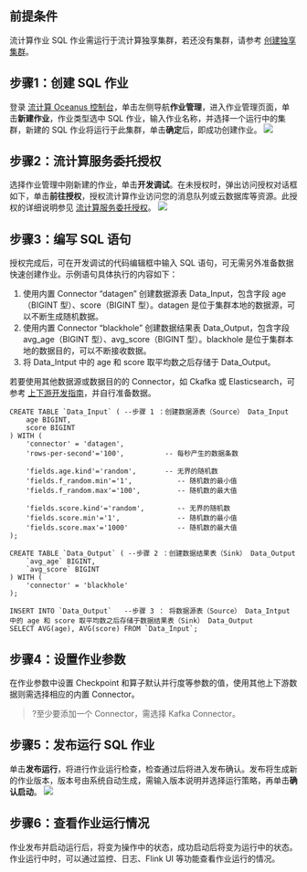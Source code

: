 ## 前提条件
流计算作业 SQL 作业需运行于流计算独享集群，若还没有集群，请参考 [创建独享集群](https://cloud.tencent.com/document/product/849/48298)。

## 步骤1：创建 SQL 作业
登录 [流计算 Oceanus 控制台](https://console.cloud.tencent.com/oceanus)，单击左侧导航**作业管理**，进入作业管理页面，单击**新建作业**，作业类型选中 SQL 作业，输入作业名称，并选择一个运行中的集群，新建的 SQL 作业将运行于此集群，单击**确定**后，即成功创建作业。
![](https://main.qcloudimg.com/raw/c9e501fe8aa1c3e7b20d48cc81042467.png)

## 步骤2：流计算服务委托授权
选择作业管理中刚新建的作业，单击**开发调试**。在未授权时，弹出访问授权对话框如下，单击**前往授权**，授权流计算作业访问您的消息队列或云数据库等资源。此授权的详细说明参见 [流计算服务委托授权](https://cloud.tencent.com/document/product/849/38290)。
![](https://main.qcloudimg.com/raw/a22292d0c7983bace50fac1ba002bada.png)

## 步骤3：编写 SQL 语句
授权完成后，可在开发调试的代码编辑框中输入 SQL 语句，可无需另外准备数据快速创建作业。示例语句具体执行的内容如下：
1. 使用内置 Connector “datagen” 创建数据源表 Data_Input，包含字段 age（BIGINT 型）、score（BIGINT 型）。datagen 是位于集群本地的数据源，可以不断生成随机数据。
2. 使用内置 Connector “blackhole” 创建数据结果表 Data_Output，包含字段 avg_age（BIGINT 型）、avg_score（BIGINT 型）。blackhole 是位于集群本地的数据目的，可以不断接收数据。
3. 将 Data_Intput 中的 age 和 score 取平均数之后存储于 Data_Output。

若要使用其他数据源或数据目的的 Connector，如 Ckafka 或 Elasticsearch，可参考 [上下游开发指南](https://cloud.tencent.com/document/product/849/48263)，并自行准备数据。

```
CREATE TABLE `Data_Input` ( --步骤 1 ：创建数据源表（Source） Data_Input
    age BIGINT,
    score BIGINT
) WITH (
    'connector' = 'datagen',
    'rows-per-second'='100',          -- 每秒产生的数据条数

    'fields.age.kind'='random',       -- 无界的随机数
    'fields.f_random.min'='1',           -- 随机数的最小值
    'fields.f_random.max'='100',         -- 随机数的最大值

    'fields.score.kind'='random',        -- 无界的随机数
    'fields.score.min'='1',              -- 随机数的最小值
    'fields.score.max'='1000'            -- 随机数的最大值
);

CREATE TABLE `Data_Output` ( --步骤 2 ：创建数据结果表（Sink） Data_Output
    `avg_age` BIGINT,
    `avg_score` BIGINT
) WITH (
    'connector' = 'blackhole'
);

INSERT INTO `Data_Output`   --步骤 3 ： 将数据源表（Source） Data_Intput 中的 age 和 score 取平均数之后存储于数据结果表（Sink） Data_Output
SELECT AVG(age), AVG(score) FROM `Data_Input`;
```


## 步骤4：设置作业参数
在作业参数中设置 Checkpoint 和算子默认并行度等参数的值，使用其他上下游数据则需选择相应的内置 Connector。
>?至少要添加一个 Connector，需选择 Kafka Connector。


## 步骤5：发布运行 SQL 作业
单击**发布运行**，将进行作业运行检查，检查通过后将进入发布确认。发布将生成新的作业版本，版本号由系统自动生成，需输入版本说明并选择运行策略，再单击**确认启动**。
![](https://main.qcloudimg.com/raw/40a295f78570a2ca273ddfddd81d0623.png)

## 步骤6：查看作业运行情况
作业发布并启动运行后，将变为操作中的状态，成功启动后将变为运行中的状态。作业运行中时，可以通过监控、日志、Flink UI 等功能查看作业运行的情况。
